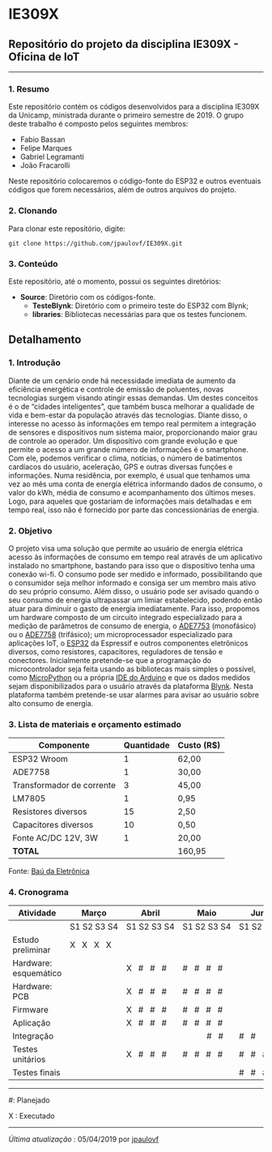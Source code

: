 # IE309X
## Repositório do projeto da disciplina IE309X - Oficina de IoT

---

### 1. Resumo

Este repositório contém os códigos desenvolvidos para a disciplina IE309X da Unicamp, ministrada durante o primeiro semestre de 2019. O grupo deste trabalho é composto pelos seguintes membros:

- Fabio Bassan
- Felipe Marques
- Gabriel Legramanti
- João Fracarolli

Neste repositório colocaremos o código-fonte do ESP32 e outros eventuais códigos que forem necessários, além de outros arquivos do projeto.

### 2. Clonando

Para clonar este repositório, digite:

`git clone https://github.com/jpaulovf/IE309X.git`

### 3. Conteúdo

Este repositório, até o momento, possui os seguintes diretórios:

- **Source**: Diretório com os códigos-fonte.
    - **TesteBlynk**: Diretório com o primeiro teste do ESP32 com Blynk;
    - **libraries**: Bibliotecas necessárias para que os testes funcionem.

## Detalhamento

### 1. Introdução

Diante de um cenário onde há necessidade imediata de aumento da eficiência energética e controle de emissão de poluentes, novas tecnologias surgem visando atingir essas demandas. Um destes conceitos é o de “cidades inteligentes”, que também busca melhorar a qualidade de vida e bem-estar da população através das tecnologias.
Diante disso, o interesse no acesso às informações em tempo real permitem a integração de sensores e dispositivos num sistema maior, proporcionando maior grau de controle ao operador. Um dispositivo com grande evolução e que permite o acesso a um grande número de informações é o smartphone. Com ele, podemos verificar o clima, notícias, o número de batimentos cardíacos do usuário, aceleração, GPS e outras diversas funções e informações.
Numa residência, por exemplo, é usual que tenhamos uma vez ao mês uma conta de energia elétrica informando dados de consumo, o valor do kWh, média de consumo e acompanhamento dos últimos meses. Logo, para aqueles que gostariam de informações mais detalhadas e em tempo real, isso não é fornecido por parte das concessionárias de energia. 

### 2. Objetivo

O projeto visa uma solução que permite ao usuário de energia elétrica acesso às informações de consumo em tempo real através de um aplicativo instalado no smartphone, bastando para isso que o dispositivo tenha uma conexão wi-fi. O consumo pode ser medido e informado, possibilitando que o consumidor seja melhor informado e consiga ser um membro mais ativo do seu próprio consumo. Além disso, o usuário pode ser avisado quando o seu consumo de energia ultrapassar um limiar estabelecido, podendo então atuar para diminuir o gasto de energia imediatamente.
Para isso, propomos um hardware composto de um circuito integrado especializado para a medição de parâmetros de consumo de energia, o [ADE7753](https://www.analog.com/media/en/technical-documentation/data-sheets/ADE7753.pdf) (monofásico) ou o [ADE7758](https://www.analog.com/media/en/technical-documentation/data-sheets/ade7758.pdf) (trifásico); um microprocessador especializado para aplicações IoT, o [ESP32](https://www.espressif.com/en/products/hardware/esp32/overview) da Espressif e outros componentes eletrônicos diversos, como resistores, capacitores, reguladores de tensão e conectores. Inicialmente pretende-se que a programação do microcontrolador seja feita usando as bibliotecas mais simples o possível, como [MicroPython](https://micropython.org/) ou a própria [IDE do Arduino](https://www.arduino.cc/en/Main/Software) e que os dados medidos sejam disponibilizados para o usuário através da plataforma [Blynk](https://blynk.io/). Nesta plataforma também pretende-se usar alarmes para avisar ao usuário sobre alto consumo de energia.

### 3. Lista de materiais e orçamento estimado

| Componente                | Quantidade | Custo (R$) |
|---------------------------|------------|------------|
| ESP32 Wroom               |      1     |      62,00 |
| ADE7758                   |      1     |      30,00 |
| Transformador de corrente |      3     |      45,00 |
| LM7805                    |      1     |       0,95 |
| Resistores diversos       |     15     |       2,50 |
| Capacitores diversos      |     10     |       0,50 |
| Fonte AC/DC 12V, 3W       |      1     |      20,00 |
| **TOTAL**                 |            |     160,95 |

Fonte: [Baú da Eletrônica](http://www.baudaeletronica.com.br)

### 4. Cronograma

| Atividade             | Março       | Abril       | Maio        | Junho       |
|-----------------------|-------------|-------------|-------------|-------------|
|                       | S1&nbsp;S2&nbsp;S3&nbsp;S4 | S1&nbsp;S2&nbsp;S3&nbsp;S4 | S1&nbsp;S2&nbsp;S3&nbsp;S4 | S1&nbsp;S2&nbsp;S3&nbsp;S4 |
| Estudo preliminar     | X&nbsp; &nbsp;X&nbsp; &nbsp;X&nbsp; &nbsp;X&nbsp; &nbsp;|             |             |             |
| Hardware: esquemático |             | X&nbsp; &nbsp;#&nbsp; &nbsp;#&nbsp; &nbsp;#&nbsp; &nbsp;| #&nbsp; &nbsp;#&nbsp; &nbsp;#&nbsp; &nbsp;#&nbsp; &nbsp;|             |
| Hardware: PCB         |             | X&nbsp; &nbsp;#&nbsp; &nbsp;#&nbsp; &nbsp;#&nbsp; &nbsp;| #&nbsp; &nbsp;#&nbsp; &nbsp;#&nbsp; &nbsp;#&nbsp; &nbsp;|             |
| Firmware              |             | X&nbsp; &nbsp;#&nbsp; &nbsp;#&nbsp; &nbsp;#&nbsp; &nbsp;| #&nbsp; &nbsp;#&nbsp; &nbsp;#&nbsp; &nbsp;#&nbsp; &nbsp;|             |
| Aplicação             |             | X&nbsp; &nbsp;#&nbsp; &nbsp;#&nbsp; &nbsp;#&nbsp; &nbsp;| #&nbsp; &nbsp;#&nbsp; &nbsp;#&nbsp; &nbsp;#&nbsp; &nbsp;|             |
| Integração            |             |             |&nbsp;&nbsp; &nbsp;&nbsp; &nbsp;&nbsp; &nbsp; #&nbsp; &nbsp;#&nbsp; &nbsp;| #&nbsp; &nbsp;#&nbsp; &nbsp;      |
| Testes unitários      |             | X&nbsp; &nbsp;#&nbsp; &nbsp;#&nbsp; &nbsp;#&nbsp; &nbsp;| #&nbsp; &nbsp;#&nbsp; &nbsp;#&nbsp; &nbsp;#&nbsp; &nbsp;| #&nbsp; &nbsp;#&nbsp; &nbsp;#&nbsp; &nbsp;#&nbsp; &nbsp;|
| Testes finais         |             |             |             | #&nbsp; &nbsp;#&nbsp; &nbsp;#&nbsp; &nbsp;#&nbsp; &nbsp;|

---

\#: Planejado

X : Executado

--- 
*Última atualização* : 05/04/2019 por [jpaulovf](http://github.com/jpaulovf)